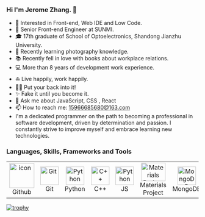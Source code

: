 
### Hi I'm Jerome Zhang. 👋

- 🧐  Interested in Front-end, Web IDE and Low Code.
- 💼  Senior Front-end Engineer at SUNMI.
- 🎓  17th graduate of School of Optoelectronics, Shandong Jianzhu University.
- 🌱  Recently learning photography knowledge.
- 📚  Recently fell in love with books about workplace relations.
- 💻  More than 8 years of development work experience.
- ⛵  Live happily, work happily.
- ✍🏻  Put your back into it!
- ✨  Fake it until you become it.
- 💬 Ask me about JavaScript, CSS , React
- 📫 How to reach me: 15966685680@163.com
- I'm a dedicated programmer on the path to becoming a professional in software development, driven by determination and passion. I constantly strive to improve myself and embrace learning new technologies.

<!--
`GitHub stats`
<td>
  <img src="http://github-profile-summary-cards.vercel.app/api/cards/profile-details?username=AndyZjy&theme=github_dark" />
</td>
<a href="https://git.io/awesome-stats-card">
  <img height=200 align="center" src="https://awesome-github-stats.azurewebsites.net/user-stats/AndyZjy?cardType=octocat&theme=tokyonight&preferLogin=true&card_width=320" />
</a>
<a href="https://git.io/streak-stats">
  <img height=200 align="center" src="https://streak-stats.demolab.com?user=AndyZjy&theme=tokyonight&hide_border=true&border_radius=6.5&date_format=M%20j%5B%2C%20Y%5D&mode=weekly&card_width=320" />
</a>
<br clear="left"/> <br clear="left"/>
working on my `polyglot stats`:

```python
In [1]: languages.avail("include_deprecated")
```
<details>
<summary></summary>
  
```python
Out [1]: C++, Python, bash, R
```

</details>

```python
In [2]: human_languages.avail("sample_text")
```
<details>
<summary></summary>
  
```python
Out [2]: "アニメを字幕なしで見るために日本語を勉強しています！ 🥰"
         "Bende Türkçe biraz biliyorum 😂"
         "Y aprendo español un poco. 🤏🏻"
         "Peut-être je n'ai pas oublié tout les choses en français en plus. 🤣"
         "Тоже немного говорю по-русски. 😁"
```
</details>

```python
In [3]: tandem.show()
```
<details>
<summary></summary>

```python
Out [3]: "If you happen to speak one of these languages and are interested in Tandem learning German, I'm always open to that! 🤗"
```
</details>

## Languages, Frameworks and Tools   
<a href="https://www.python.org/"><img src="https://upload.wikimedia.org/wikipedia/commons/9/95/Cat_python.png" alt="Python" style="height: 30px; width: auto;"></a> 
<a href="https://en.cppreference.com/w/"><img src="https://upload.wikimedia.org/wikipedia/commons/d/de/Cat_c%2B%2B.png" alt="C++" style="height: 30px; width: auto;"></a>
<a href="https://next-gen.materialsproject.org/"><img src="https://AndyZjy.github.io/utils/mpcat.png" alt="The Materials Projec" style="height: 30px; width: auto;"> </a>
<a href="https://www.jetbrains.com/pycharm/"><img src="https://www.qbssoftware.com/image/cache/catalog/Product%20Logos/JetBrains/JBPYCHARM-1000x1000.png" alt="PyCharm" style="height: 40px; width: auto;"></a>

  ![JavaScript](https://img.shields.io/badge/JavaScript-F7DF1E?style=flat&logo=javascript&logoColor=black)
  ![Python](https://img.shields.io/badge/Python-3776AB?style=flat&logo=python&logoColor=white)
  ![Node.js](https://img.shields.io/badge/Node.js-339933?style=flat&logo=nodedotjs&logoColor=white)
  ![MongoDB](https://img.shields.io/badge/MongoDB-47A248?style=flat&logo=mongodb&logoColor=white)
  ![Git](https://img.shields.io/badge/Git-F05032?style=flat&logo=git&logoColor=white)
  ![Docker](https://img.shields.io/badge/Docker-2496ED?style=flat&logo=docker&logoColor=white)
  ![REST APIs](https://img.shields.io/badge/REST_APIs-02569B?style=flat)
-->

<h3 align="left" font-size='25px'>Languages, Skills, Frameworks and Tools</h3>

<table align="center">
  <tr>
    <td align="center" width="88">
        <img src="https://techstack-generator.vercel.app/github-icon.svg" alt="icon" width="65" height="65" />
      <br>Github
    </td>
    <td align="center" width="88"> 
        <img src="https://user-images.githubusercontent.com/25181517/192108372-f71d70ac-7ae6-4c0d-8395-51d8870c2ef0.png" width="48" height="48" alt="Git" />
      <br>Git
    </td>
    <td align="center" width="88">
        <img src="https://techstack-generator.vercel.app/python-icon.svg" width="48" height="48" alt="Python" />
      <br>Python
    </td>
    <td align="center"  width="88">
        <img src="https://techstack-generator.vercel.app/cpp-icon.svg" width="48" height="48" alt="C++" />
      <br>C++
    </td>
    <td align="center" width="88">
        <img src="https://techstack-generator.vercel.app/js-icon.svg" width="48" height="48" alt="Python" />
      <br>JS
    </td>
    <td align="center"  width="88">
        <img src="https://next-gen.materialsproject.org/assets/images/home/mp_color.png" width="64" height="48" alt="Materials Project" />
      <br>Materials Project
    </td>
    <td align="center" width="88">
        <img src="https://cdn3d.iconscout.com/3d/free/thumb/free-mongo-db-3d-icon-download-in-png-blend-fbx-gltf-file-formats--mongodb-database-document-oriented-nosql-coding-lang-pack-logos-icons-7577996.png" width="48" height="48" alt="MongoDB" />
      <br>MongoDB
    </td>
    <td align="center" width="88">
        <img src="https://cdn3d.iconscout.com/3d/free/thumb/free-pycharm-3d-logo-download-in-png-blend-fbx-gltf-file-formats--software-coding-tool-web-social-media-pack-company-brand-logos-4781227.png" width="48" height="48" alt="PyCharm" />
      <br>PyCharm
    </td>
    <td align="center" width="88">
        <img src="https://cdn3d.iconscout.com/3d/free/thumb/free-visual-studio-code-3d-icon-download-in-png-blend-fbx-gltf-file-formats--microsoft-logo-python-java-c-coding-lang-pack-logos-icons-7578027.png" width="48" height="48" alt="VisualStudioCode" />
      <br>VisualStudio Code
    </td>
    <td align="center" width="88">
        <img src="https://techstack-generator.vercel.app/raspberrypi-icon.svg" width="48" height="48" alt="Rasberry Pi" />
      <br>Raspberry Pi 3
    </td>


    
  </tr>
</table>

[![trophy](https://github-profile-trophy.vercel.app/?username=AndyZjy&column=-1&theme=darkhub)](https://github.com/ryo-ma/github-profile-trophy)

</br>
<!--
## GitHub contribution snake
<picture>
  <source media="(prefers-color-scheme: dark)" srcset="https://raw.githubusercontent.com/AndyZjy/AndyZjy/output/github-contribution-grid-snake-dark.svg" />
  <source media="(prefers-color-scheme: light)" srcset="https://raw.githubusercontent.com/AndyZjy/AndyZjy/output/github-contribution-grid-snake.svg" />
  <img alt="github-snake" src="github-snake.svg" />
</picture>
-->
